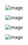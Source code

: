 ![image](https://github.com/x03ee/CTF-Writeup/blob/main/2024/NHNC-2024/Forensics/Challenge%20under%20construction/p1.png)

![image](https://github.com/x03ee/CTF-Writeup/blob/main/2024/NHNC-2024/Forensics/Challenge%20under%20construction/p1.png)

![image](https://github.com/x03ee/CTF-Writeup/blob/main/2024/NHNC-2024/Forensics/Challenge%20under%20construction/p1.png)

![image](https://github.com/x03ee/CTF-Writeup/blob/main/2024/NHNC-2024/Forensics/Challenge%20under%20construction/flag.png)
